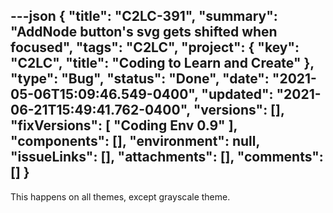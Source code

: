 ---json
{
  "title": "C2LC-391",
  "summary": "AddNode button's svg gets shifted when focused",
  "tags": "C2LC",
  "project": {
    "key": "C2LC",
    "title": "Coding to Learn and Create"
  },
  "type": "Bug",
  "status": "Done",
  "date": "2021-05-06T15:09:46.549-0400",
  "updated": "2021-06-21T15:49:41.762-0400",
  "versions": [],
  "fixVersions": [
    "Coding Env 0.9"
  ],
  "components": [],
  "environment": null,
  "issueLinks": [],
  "attachments": [],
  "comments": []
}
---
This happens on all themes, except grayscale theme.

        